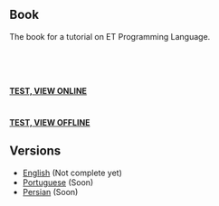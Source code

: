 ## Book

The book for a tutorial on ET Programming Language.

<br>
<br>
<br>

 [**TEST, VIEW ONLINE**](RUNNING-.md)

#

 [**TEST, VIEW OFFLINE**](RUNNING_.md)

## Versions 

- [English](/content/en-us) (Not complete yet)
- [Portuguese](/content/pt-br) (Soon)
- [Persian](/content/fa-ir) (Soon)
